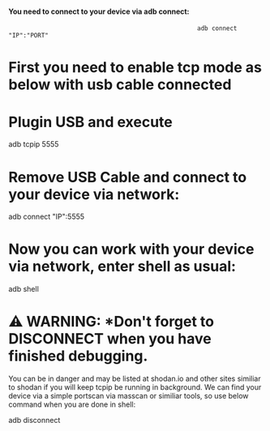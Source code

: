 #### You need to connect to your device via adb connect:
                                                        adb connect "IP":"PORT"

# First you need to enable tcp mode as below with usb cable connected
# Plugin USB and execute
adb tcpip 5555
# Remove USB Cable and connect to your device via network:
adb connect "IP":5555
# Now you can work with your device via network, enter shell as usual:
adb shell
# ⚠ WARNING: *Don't forget to DISCONNECT when you have finished debugging.
You can be in danger and may be listed at shodan.io and other sites similiar to shodan if you will keep tcpip be running in background. We can find your device via a simple portscan via masscan or similiar tools, so use below command when you are done in shell:

adb disconnect 

